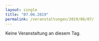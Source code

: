 ```yaml
---
layout: single
title: "07.06.2019"
permalink: /veranstaltungen/2019/06/07/
---
```


Keine Veranstaltung an diesem Tag.
